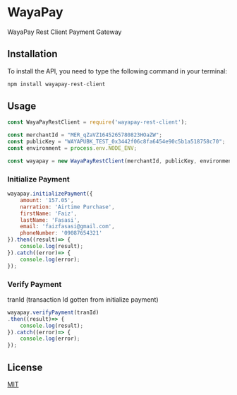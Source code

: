 # WayaPay

WayaPay Rest Client Payment Gateway

## Installation

To install the API, you need to type the following command in your terminal:

```javascript
npm install wayapay-rest-client
```

## Usage

```javascript
const WayaPayRestClient = require('wayapay-rest-client');

const merchantId = "MER_qZaVZ1645265780823HOaZW";
const publicKey = "WAYAPUBK_TEST_0x3442f06c8fa6454e90c5b1a518758c70";
const environment = process.env.NODE_ENV;

const wayapay = new WayaPayRestClient(merchantId, publicKey, environment);

```

### Initialize Payment
```javascript
wayapay.initializePayment({
    amount: '157.05',
    narration: 'Airtime Purchase',
    firstName: 'Faiz',
    lastName: 'Fasasi',
    email: 'faizfasasi@gmail.com',
    phoneNumber: '09087654321'
}).then((result)=> {
	console.log(result);
}).catch((error)=> {
	console.log(error);
});
```

### Verify Payment
tranId (transaction Id gotten from initialize payment)
```javascript
wayapay.verifyPayment(tranId)
.then((result)=> {
	console.log(result);
}).catch((error)=> {
	console.log(error);
});
```

## License
[MIT](https://github.com/phaheez/wayapay-rest-client/blob/main/LICENSE)